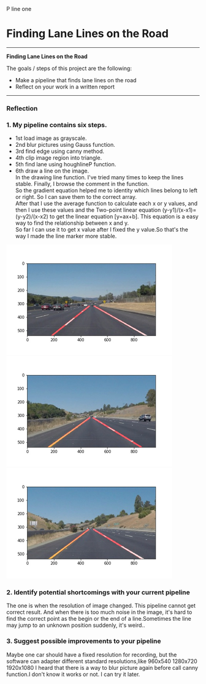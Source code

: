P line one

# **Finding Lane Lines on the Road**

---

**Finding Lane Lines on the Road**

The goals / steps of this project are the following:
* Make a pipeline that finds lane lines on the road
* Reflect on your work in a written report


[//]: # (Image References)

[image1]: ./test_images_output/solidWhiteCurve.jpg "SolidWhiteCurve"
[image2]: ./test_images_output/solidWhiteRight.jpg "SolidWhiteRight"
[image3]: ./test_images_output/solidYellowCurve.jpg "SolidYellowCurve"
[image4]: ./test_images_output/solidYellowCurve2.jpg "SolidYellowCurve2"
[image5]: ./test_images_output/solidYellowLeft.jpg "SolidYellowLeft"
[image6]: ./test_images_output/whiteCarLaneSwitch.jpg "WhiteCarLaneSwitch"

[vedio1]: ./test_videos_output/solidYellowLeft.mp4 "SolidYellowLeftVedio"

---

### Reflection

### 1. My pipeline contains six steps.
* 1st load image as grayscale. 
* 2nd blur pictures using Gauss function.
* 3rd find edge using canny method. 
* 4th clip image region into triangle. 
* 5th find lane using houghlineP function. 
* 6th draw a line on the image.  
In the drawing line function. I've tried many times to keep the lines stable. Finally, I browse the comment in the function.  
So the gradient equation helped me to identity which lines belong to left or right. So I can save them to the correct array.  
After that I use the average function to calculate each x or y values, and then I use these values and the Two-point linear equation (y-y1)/(x-x1)=(y-y2)/(x-x2) to get the linear equation [y=ax+b].  This equation is a easy way to find the relationship between x and y.  
So far I can use it to get x value after I fixed the y value.So that's the way I made the line marker more stable.

![alt text][image1]
![alt text][image3]
![alt text][image4]

### 2. Identify potential shortcomings with your current pipeline

The one is when the resolution of image changed. This pipeline cannot get correct result.
And when there is too much noise in the image, it's hard to find the correct point as the begin or the end of a line.Sometimes the line may jump to
an unknown position suddenly, it's weird..

### 3. Suggest possible improvements to your pipeline

Maybe one car should have a fixed resolution for recording, but the software can adapter different standard resolutions,like 960x540 1280x720 1920x1080
I heard that there is a way to blur picture again before call canny function.I don't know it works or not.
I can try it later.
